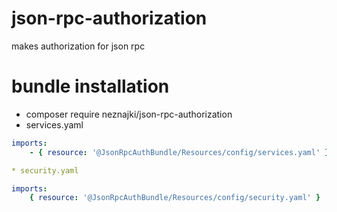# json-rpc-authorization
makes authorization for json rpc

# bundle installation
* composer require neznajki/json-rpc-authorization
* services.yaml
```yaml
imports:
    - { resource: '@JsonRpcAuthBundle/Resources/config/services.yaml' }

* security.yaml
```
```yaml
imports:
    { resource: '@JsonRpcAuthBundle/Resources/config/security.yaml' }
```
